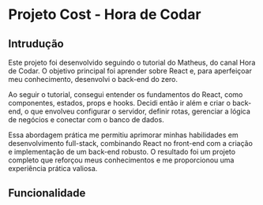 # Projeto Cost - Hora de Codar
## Intrudução
Este projeto foi desenvolvido seguindo o tutorial do Matheus, do canal Hora de Codar. O objetivo principal foi aprender sobre React e, para aperfeiçoar meu conhecimento, desenvolvi o back-end do zero.

Ao seguir o tutorial, consegui entender os fundamentos do React, como componentes, estados, props e hooks. Decidi então ir além e criar o back-end, o que envolveu configurar o servidor, definir rotas, gerenciar a lógica de negócios e conectar com o banco de dados.

Essa abordagem prática me permitiu aprimorar minhas habilidades em desenvolvimento full-stack, combinando React no front-end com a criação e implementação de um back-end robusto. O resultado foi um projeto completo que reforçou meus conhecimentos e me proporcionou uma experiência prática valiosa.

## Funcionalidade
